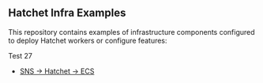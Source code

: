 ## Hatchet Infra Examples

This repository contains examples of infrastructure components configured to deploy Hatchet workers or configure features:

Test 27

- [SNS -> Hatchet -> ECS](./sns-ecs-example/)
